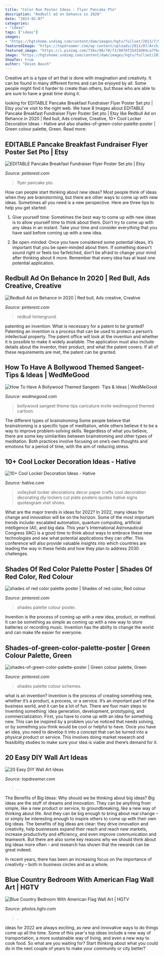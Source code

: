 ```yaml
---
title: "Color Run Poster Ideas : Flyer Pancake Pto"
description: "Redbull ad on behance in 2020"
date: "2023-02-07"
categories:
- "ideas"
tags: ["ideas"]
images:
- "https://hgtvhome.sndimg.com/content/dam/images/hgtv/fullset/2013/7/9/5/DH2012_Guest-Bed-2_4x3.jpg.rend.hgtvcom.616.462.suffix/1400981082951.jpeg"
featuredImage: "https://topdreamer.com/wp-content/uploads/2013/07/ArchitectureArtDesigns-3126.jpg"
featured_image: "https://i.pinimg.com/736x/90/78/f3/9078f35d19d84ca7fbef41ff8bd9f7a8.jpg"
image: "https://hgtvhome.sndimg.com/content/dam/images/hgtv/fullset/2013/7/9/5/DH2012_Guest-Bed-2_4x3.jpg.rend.hgtvcom.616.462.suffix/1400981082951.jpeg"
ShowToc: true
author: "Deion Bauch"
---
```



Creative art is a type of art that is done with imagination and creativity. It can be found in many different forms and can be enjoyed by all. Some people might find it harder to create than others, but those who are able to are sure to have a great time doing it.

	

		
looking for EDITABLE Pancake Breakfast Fundraiser Flyer Poster Set pto | Etsy you've visit to the right web. We have 8 Images about EDITABLE Pancake Breakfast Fundraiser Flyer Poster Set pto | Etsy like Redbull Ad on Behance in 2020 | Red bull, Ads creative, Creative, 10+ Cool Locker Decoration Ideas - Hative and also shades-of-green-color-palette-poster | Green colour palette, Green. Read more:
		
    
## EDITABLE Pancake Breakfast Fundraiser Flyer Poster Set Pto | Etsy

<img loading=lazy src="https://i.pinimg.com/736x/7c/ea/1b/7cea1bb3b198b2b133cc5e6e807e6f72.jpg" onerror="this.onerror=null;this.src='https://tse1.mm.bing.net/th?id=OIP.kTXSYlT7V9ZnffSPKyZ4mAHaLH&amp;pid=15.1';" alt="EDITABLE Pancake Breakfast Fundraiser Flyer Poster Set pto | Etsy">

_Source: pinterest.com_

>flyer pancake pto. 

	

How can people start thinking about new ideas?
Most people think of ideas when they are brainstorming, but there are other ways to come up with new ideas. Sometimes all you need is a new perspective. Here are three tips to help you get started: 
1. Give yourself time: Sometimes the best way to come up with new ideas is to allow yourself time to think about them. Don’t try to come up with any ideas in an instant. Take your time and consider everything that you have said before coming up with a new idea. 

2. Be open-minded: Once you have considered some potential ideas, it’s important that you be open-minded about them. If something doesn’t sound right or feels too farfetched, don’t be afraid to change your mind after thinking about it more. Remember that every idea has at least one potential application.

    
## Redbull Ad On Behance In 2020 | Red Bull, Ads Creative, Creative

<img loading=lazy src="https://i.pinimg.com/736x/83/e1/8d/83e18da0a1c01092cfd0f2f27cd9e187.jpg" onerror="this.onerror=null;this.src='https://tse3.mm.bing.net/th?id=OIP.irZSFkxhMAMWwc0Qk7T4PQHaKe&amp;pid=15.1';" alt="Redbull Ad on Behance in 2020 | Red bull, Ads creative, Creative">

_Source: pinterest.com_

>redbull hintergrund. 

	

patenting an invention: What is necessary for a patent to be granted?
Patenting an invention is a process that can be used to protect a person’s intellectual property. The patent office will look at the invention and whether it is possible to make it widely available. The application must also include details about the inventor, their product, and what the patent covers. If all of these requirements are met, the patent can be granted.

    
## How To Have A Bollywood Themed Sangeet- Tips &amp; Ideas | WedMeGood

<img loading=lazy src="https://image.wedmegood.com/resized-nw/1300X/wp-content/uploads/2019/10/1491747460_CC_A_D_einvite_opt_2_low_res.jpg" onerror="this.onerror=null;this.src='https://tse1.mm.bing.net/th?id=OIP.lZkH6V9ePsrOMla2Su6t5wHaK1&amp;pid=15.1';" alt="How To Have A Bollywood Themed Sangeet- Tips &amp; Ideas | WedMeGood">

_Source: wedmegood.com_

>bollywood sangeet theme tips caricature invite wedmegood themed cartoon. 

	

The different types of brainstroming
Some people believe that brainstroming is a specific type of meditation, while others believe it to be a way to improve problem-solving skills. Regardless of what you believe, there are some key similarities between brainstroming and other types of meditation. Both practices involve focusing on one’s own thoughts and emotions for a period of time, with the aim of reducing stress.

    
## 10+ Cool Locker Decoration Ideas - Hative

<img loading=lazy src="https://hative.com/wp-content/uploads/2014/05/locker-decoration/11-volleyball-paper-plate.jpg" onerror="this.onerror=null;this.src='https://tse4.mm.bing.net/th?id=OIP.eI4xj-5LXGFXkkrms-jhvAHaNK&amp;pid=15.1';" alt="10+ Cool Locker Decoration Ideas - Hative">

_Source: hative.com_

>volleyball locker decorations decor paper crafts cool decoration decorating diy lockers cut plate posters quotes hative signs quotesgram visit shoes. 

	

What are the major trends in ideas for 2022?
In 2022, many ideas for change and innovation will be on the horizon. Some of the most important trends include: escalated automation, quantum computing, artificial intelligence (AI), and big data. 
This year's International Astronautical Congress (IAC) is a good time to think about ways to embrace these new technologies and see what potential applications they can offer. This conference will also provide valuable insights into which countries are leading the way in these fields and how they plan to address 2030 challenges.

    
## Shades Of Red Color Palette Poster | Shades Of Red Color, Red Colour

<img loading=lazy src="https://i.pinimg.com/736x/90/78/f3/9078f35d19d84ca7fbef41ff8bd9f7a8.jpg" onerror="this.onerror=null;this.src='https://tse4.mm.bing.net/th?id=OIP.OI3ndrXavtgYudYx2wwDMgHaLH&amp;pid=15.1';" alt="shades of red color palette poster | Shades of red color, Red colour">

_Source: pinterest.com_

>shades palette colour poster. 

	

Invention is the process of coming up with a new idea, product, or method. It can be something as simple as coming up with a new way to store batteries or recording music. Invention has the ability to change the world and can make life easier for everyone.

    
## Shades-of-green-color-palette-poster | Green Colour Palette, Green

<img loading=lazy src="https://i.pinimg.com/736x/9b/55/07/9b550731fa238a738e6e11e65c7ad6aa.jpg" onerror="this.onerror=null;this.src='https://tse3.mm.bing.net/th?id=OIP.k0OjFC5q_zE4FL8-yGfJHgHaLH&amp;pid=15.1';" alt="shades-of-green-color-palette-poster | Green colour palette, Green">

_Source: pinterest.com_

>shades palette colour schemes. 

	

what is an invention?
Invention is the process of creating something new, whether it’s a product, a process, or a service. It’s an important part of the business world, and it can be a lot of fun.
There are four main steps to inventing something: idea generation, development, prototyping, and commercialization. First, you have to come up with an idea for something new. This can be inspired by a problem you’ve noticed that needs solving, or by something you think would be cool or helpful to have. Once you have an idea, you need to develop it into a concept that can be turned into a physical product or service. This involves doing market research and feasibility studies to make sure your idea is viable and there’s demand for it.

    
## 20 Easy DIY Wall Art Ideas

<img loading=lazy src="https://topdreamer.com/wp-content/uploads/2013/07/ArchitectureArtDesigns-3126.jpg" onerror="this.onerror=null;this.src='https://tse2.mm.bing.net/th?id=OIP.0ZHYz6eneqMFYEaLNOhb6gHaHq&amp;pid=15.1';" alt="20 Easy DIY Wall Art Ideas">

_Source: topdreamer.com_

>. 

	

The Benefits of Big Ideas: Why should we be thinking about big ideas?
Big ideas are the stuff of dreams and innovation. They can be anything from simple, like a new product or service, to groundbreaking, like a new way of thinking about life. And they can be big enough to bring about real change – or simply be interesting enough to inspire others to come up with their own big ideas.
The benefits of big ideas are clear: they drive innovation and creativity, help businesses expand their reach and reach new markets, increase productivity and efficiency, and even improve communication and teamwork. But there are also some key reasons why we should think about big ideas more often – and research has shown that the rewards can be great indeed.

In recent years, there has been an increasing focus on the importance of creativity – both in business circles and as a whole.

    
## Blue Country Bedroom With American Flag Wall Art | HGTV

<img loading=lazy src="https://hgtvhome.sndimg.com/content/dam/images/hgtv/fullset/2013/7/9/5/DH2012_Guest-Bed-2_4x3.jpg.rend.hgtvcom.616.462.suffix/1400981082951.jpeg" onerror="this.onerror=null;this.src='https://tse1.mm.bing.net/th?id=OIP.mwlbWW6D1KWwk48kOB-NogHaFj&amp;pid=15.1';" alt="Blue Country Bedroom With American Flag Wall Art | HGTV">

_Source: photos.hgtv.com_

>. 

	

ideas for 2022 are always exciting, as new and innovative ways to do things come up all the time. Some of this year's top ideas include a new way of transportation, a more sustainable way of living, and even a new way to cook food. So what are you waiting for? Start thinking about what you could do in the next couple of years to make your community or city better?

